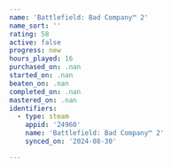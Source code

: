 ```yaml
---
name: 'Battlefield: Bad Company™ 2'
name_sort: ''
rating: 58
active: false
progress: new
hours_played: 16
purchased_on: .nan
started_on: .nan
beaten_on: .nan
completed_on: .nan
mastered_on: .nan
identifiers:
  - type: steam
    appid: '24960'
    name: 'Battlefield: Bad Company™ 2'
    synced_on: '2024-08-30'

---
```

